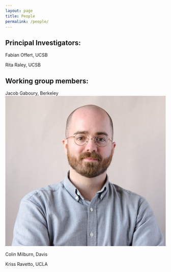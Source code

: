 ```yaml
---
layout: page
title: People
permalink: /people/
---
```


## Principal Investigators:

Fabian Offert, UCSB

Rita Raley, UCSB

## Working group members:

Jacob Gaboury, Berkeley
![Jacob Gaboury](https://github.com/criticalML/criticalML.github.io/blob/main/images/Gaboury_Headshot_MITPress.jpg?raw=true)

Colin Milburn, Davis

Kriss Ravetto, UCLA
